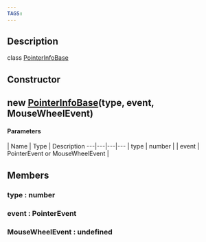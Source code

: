 ```yaml
---
TAGS:
---
```

## Description

class [PointerInfoBase](/classes/3.1/PointerInfoBase)



## Constructor

## new [PointerInfoBase](/classes/3.1/PointerInfoBase)(type, event, MouseWheelEvent)



#### Parameters
 | Name | Type | Description
---|---|---|---
 | type | number | 
 | event | PointerEvent or MouseWheelEvent | 
## Members

### type : number



### event : PointerEvent



### MouseWheelEvent : undefined



